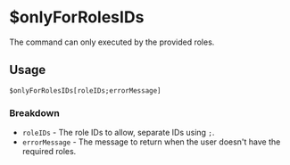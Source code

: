 # $onlyForRolesIDs
The command can only executed by the provided roles.

## Usage
```
$onlyForRolesIDs[roleIDs;errorMessage]
```

### Breakdown
- `roleIDs` - The role IDs to allow, separate IDs using `;`.
- `errorMessage` - The message to return when the user doesn't have the required roles.
